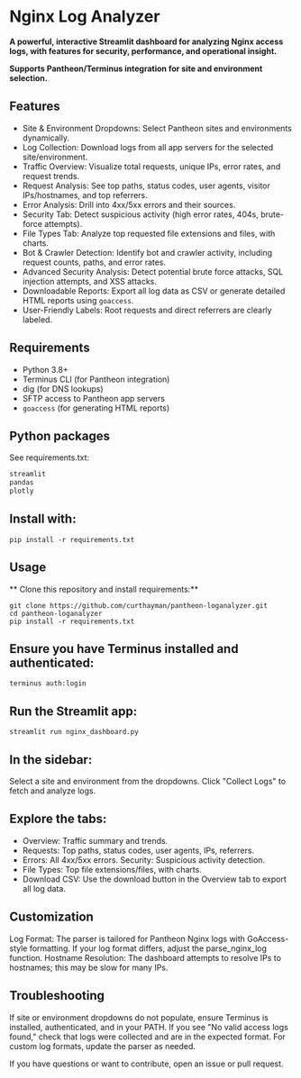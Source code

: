 # Nginx Log Analyzer

**A powerful, interactive Streamlit dashboard for analyzing Nginx access logs, with features for security, performance, and operational insight.**

**Supports Pantheon/Terminus integration for site and environment selection.**

## Features
- Site & Environment Dropdowns: Select Pantheon sites and environments dynamically.
- Log Collection: Download logs from all app servers for the selected site/environment.
- Traffic Overview: Visualize total requests, unique IPs, error rates, and request trends.
- Request Analysis: See top paths, status codes, user agents, visitor IPs/hostnames, and top referrers.
- Error Analysis: Drill into 4xx/5xx errors and their sources.
- Security Tab: Detect suspicious activity (high error rates, 404s, brute-force attempts).
- File Types Tab: Analyze top requested file extensions and files, with charts.
- Bot & Crawler Detection: Identify bot and crawler activity, including request counts, paths, and error rates.
- Advanced Security Analysis: Detect potential brute force attacks, SQL injection attempts, and XSS attacks.
- Downloadable Reports: Export all log data as CSV or generate detailed HTML reports using `goaccess`.
- User-Friendly Labels: Root requests and direct referrers are clearly labeled.

## Requirements
- Python 3.8+
- Terminus CLI (for Pantheon integration)
- dig (for DNS lookups)
- SFTP access to Pantheon app servers
- `goaccess` (for generating HTML reports)

## Python packages
See requirements.txt:
```bash
streamlit
pandas
plotly
```
## Install with:
```
pip install -r requirements.txt
```
## Usage
** Clone this repository and install requirements:**
```
git clone https://github.com/curthayman/pantheon-loganalyzer.git
cd pantheon-loganalyzer
pip install -r requirements.txt
```
## Ensure you have Terminus installed and authenticated:

```
terminus auth:login
```
## Run the Streamlit app:
```
streamlit run nginx_dashboard.py
```
## In the sidebar:

Select a site and environment from the dropdowns.
Click "Collect Logs" to fetch and analyze logs.

## Explore the tabs:

- Overview: Traffic summary and trends.
- Requests: Top paths, status codes, user agents, IPs, referrers.
- Errors: All 4xx/5xx errors.
Security: Suspicious activity detection.
- File Types: Top file extensions/files, with charts.
- Download CSV: Use the download button in the Overview tab to export all log data.

## Customization
Log Format: The parser is tailored for Pantheon Nginx logs with GoAccess-style formatting. If your log format differs, adjust the parse_nginx_log function.
Hostname Resolution: The dashboard attempts to resolve IPs to hostnames; this may be slow for many IPs.
## Troubleshooting
If site or environment dropdowns do not populate, ensure Terminus is installed, authenticated, and in your PATH.
If you see "No valid access logs found," check that logs were collected and are in the expected format.
For custom log formats, update the parser as needed.

If you have questions or want to contribute, open an issue or pull request.
